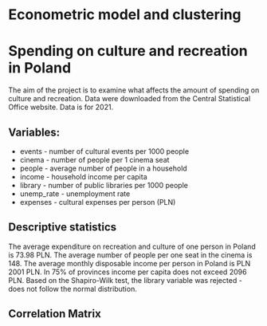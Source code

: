 # Econometric model and clustering

#                                 Spending on culture and recreation in Poland 


The aim of the project is to examine what affects the amount of spending on culture and recreation. 
Data were downloaded from the Central Statistical Office website. Data is for 2021. 

## Variables:
* events - number of cultural events per 1000 people
* cinema - number of people per 1 cinema seat
* people - average number of people in a household
* income - household income per capita
* library - number of public libraries per 1000 people
* unemp_rate - unemployment rate
* expenses - cultural expenses per person (PLN)

## Descriptive statistics
The average expenditure on recreation and culture of one person in Poland is 73.98 PLN. The average number of people per one seat in the cinema is 148. The average monthly disposable income per person in Poland is PLN 2001 PLN. In 75% of provinces income per capita does not exceed 2096 PLN. 
Based on the Shapiro-Wilk test, the library variable was rejected - does not follow the normal distribution.

## Correlation Matrix 

